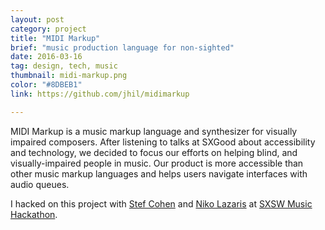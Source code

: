 ```yaml
---
layout: post
category: project
title: "MIDI Markup"
brief: "music production language for non-sighted"
date: 2016-03-16
tag: design, tech, music
thumbnail: midi-markup.png
color: "#8DBEB1"
link: https://github.com/jhil/midimarkup

---
```


MIDI Markup is a music markup language and synthesizer for visually impaired composers. After listening to talks at SXGood about accessibility and technology, we decided to focus our efforts on helping blind, and visually-impaired people in music. Our product is more accessible than other music markup languages and helps users navigate interfaces with audio queues.

I hacked on this project with [Stef Cohen](https://twitter.com/stefcohen3) and [Niko Lazaris](https://twitter.com/nikolazaris) at [SXSW Music Hackathon](https://www.sxsw.com/conference/sxsw-hackathon/).
